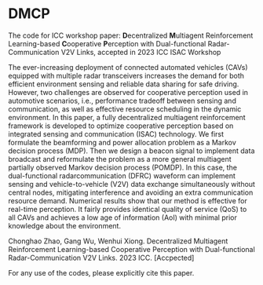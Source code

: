 # DMCP

The code for ICC workshop paper: **D**ecentralized **M**ultiagent Reinforcement Learning-based **C**ooperative **P**erception with Dual-functional Radar-Communication V2V Links, accepted in 2023 ICC ISAC Workshop

The ever-increasing deployment of connected automated vehicles (CAVs) equipped with multiple radar transceivers increases the demand for both efficient environment sensing and reliable data sharing for safe driving. However, two challenges are observed for cooperative perception used in automotive scenarios, i.e., performance tradeoff between sensing and communication, as well as effective resource scheduling in the dynamic environment. In this paper, a fully decentralized multiagent reinforcement framework is developed to optimize cooperative perception based on integrated sensing and communication (ISAC) technology. We first formulate the beamforming and power allocation problem as a Markov decision process (MDP). Then we design a beacon signal to implement data broadcast and reformulate the problem
as a more general multiagent partially observed Markov decision process (POMDP). In this case, the dual-functional radarcommunication (DFRC) waveform can implement sensing and vehicle-to-vehicle (V2V) data exchange simultaneously without central nodes, mitigating interference and avoiding an extra communication resource demand. Numerical results show that our method is effective for real-time perception. It fairly provides identical quality of service (QoS) to all CAVs and achieves a low age of information (AoI) with minimal prior knowledge about the environment.


Chonghao Zhao, Gang Wu, Wenhui Xiong. Decentralized Multiagent Reinforcement Learning-based Cooperative Perception with Dual-functional Radar-Communication V2V Links. 2023 ICC. [Accpected]

For any use of the codes, please explicitly cite this paper.
